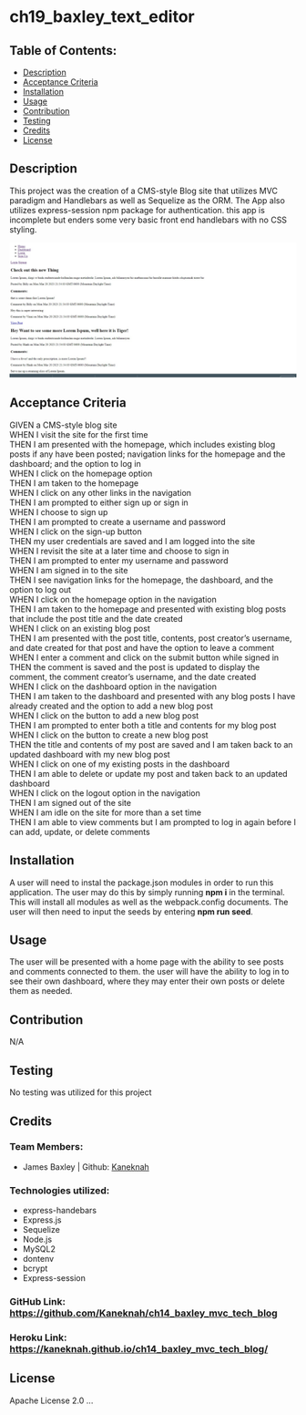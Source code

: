 # ch19_baxley_text_editor

## Table of Contents:

- [Description](#description)
- [Acceptance Criteria](#acceptance-criteria)
- [Installation](#installation)
- [Usage](#usage)
- [Contribution](#contribution)
- [Testing](#testing)
- [Credits](#credits)
- [License](#license)

## Description

This project was the creation of a CMS-style Blog site that utilizes MVC paradigm and Handlebars as well as Sequelize as the ORM. The App also utilizes express-session npm package for authentication. this app is incomplete but enders some very basic front end handlebars with no CSS styling.

![Alt text](./public/images/screenshot.jpg)

## Acceptance Criteria

GIVEN a CMS-style blog site<br>
WHEN I visit the site for the first time<br>
THEN I am presented with the homepage, which includes existing blog posts if any have been posted; navigation links for the homepage and the dashboard; and the option to log in<br>
WHEN I click on the homepage option<br>
THEN I am taken to the homepage<br>
WHEN I click on any other links in the navigation<br>
THEN I am prompted to either sign up or sign in<br>
WHEN I choose to sign up<br>
THEN I am prompted to create a username and password<br>
WHEN I click on the sign-up button<br>
THEN my user credentials are saved and I am logged into the site<br>
WHEN I revisit the site at a later time and choose to sign in<br>
THEN I am prompted to enter my username and password<br>
WHEN I am signed in to the site<br>
THEN I see navigation links for the homepage, the dashboard, and the option to log out<br>
WHEN I click on the homepage option in the navigation<br>
THEN I am taken to the homepage and presented with existing blog posts that include the post title and the date created<br>
WHEN I click on an existing blog post<br>
THEN I am presented with the post title, contents, post creator’s username, and date created for that post and have the option to leave a comment<br>
WHEN I enter a comment and click on the submit button while signed in<br>
THEN the comment is saved and the post is updated to display the comment, the comment creator’s username, and the date created<br>
WHEN I click on the dashboard option in the navigation<br>
THEN I am taken to the dashboard and presented with any blog posts I have already created and the option to add a new blog post<br>
WHEN I click on the button to add a new blog post<br>
THEN I am prompted to enter both a title and contents for my blog post<br>
WHEN I click on the button to create a new blog post<br>
THEN the title and contents of my post are saved and I am taken back to an updated dashboard with my new blog post<br>
WHEN I click on one of my existing posts in the dashboard<br>
THEN I am able to delete or update my post and taken back to an updated dashboard<br>
WHEN I click on the logout option in the navigation<br>
THEN I am signed out of the site<br>
WHEN I am idle on the site for more than a set time<br>
THEN I am able to view comments but I am prompted to log in again before I can add, update, or delete comments<br>

## Installation

A user will need to instal the package.json modules in order to run this application. The user may do this by simply running <b>npm i</b> in the terminal. This will install all modules as well as the webpack.config documents. The user will then need to input the seeds by entering <b> npm run seed</b>.

## Usage

The user will be presented with a home page with the ability to see posts and comments connected to them. the user will have the ability to log in to see their own dashboard, where they may enter their own posts or delete them as needed. 

## Contribution

N/A

## Testing

No testing was utilized for this project

## Credits

### Team Members:

- James Baxley | Github: [Kaneknah](https://github.com/Kaneknah)

### Technologies utilized:

- express-handebars
- Express.js
- Sequelize
- Node.js
- MySQL2
- dontenv 
- bcrypt
- Express-session

### GitHub Link: https://github.com/Kaneknah/ch14_baxley_mvc_tech_blog

### Heroku Link: https://kaneknah.github.io/ch14_baxley_mvc_tech_blog/

## License

Apache License 2.0
...
